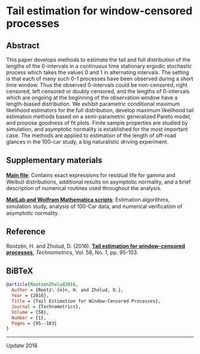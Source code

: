 # Tail estimation for window-censored processes 

## Abstract
This paper develops methods to estimate the tail and full distribution of the lengths of the 0-intervals in a continuous time stationary ergodic stochastic process which takes the values 0 and 1 in alternating intervals. The setting is that each of many such 0-1 processes have been observed during a short time window. Thus the observed 0-intervals could be non-censored, right censored, left censored or doubly censored, and the lengths of 0-intervals which are ongoing at the beginning of the observation window have a length-biased distribution. We exhibit parametric conditional maximum likelihood estimators for the full distribution, develop maximum likelihood tail estimation methods based on a semi-parametric generalized Pareto model, and propose goodness of fit plots. Finite sample properties are studied by simulation, and asymptotic normality is established for the most important case. The methods are applied to estimation of the length of off-road glances in the 100-car study, a big naturalistic driving experiment.

## Supplementary materials
[**Main ﬁle**](https://github.com/OGCJN/Tail-estimation-for-window-censored-processes/blob/master/Supplementary%20Materials/Supplementary%20materials.pdf): Contains exact expressions for residual life for gamma and Weibull distributions, additional results on asymptotic normality, and a brief description of numerical routines used
throughout the analysis.

[**MatLab and Wolfram Mathematica scripts**](https://github.com/OGCJN/Tail-estimation-for-window-censored-processes/blob/master/Supplementary%20Materials): Estimation algorithms, simulation study, analysis of 100-Car data, and numerical veriﬁcation of asymptotic normality. 

## Reference
Rootzén, H. and Zholud, D. (2016). [**Tail estimation for window-censored processes**](http://www.zholud.com/articles/Tail-estimation-for-window-censored-processes.pdf), *Technometrics*, Vol. 58, No. 1, pp. 95-103.

## BiBTeX

``` BiBTeX
@article{RootzenZholud2016,
  Author = {Rootz\`{e}n, H. and Zholud, D.},
  Year = {2016},
  Title = {Tail Estimation for Window-Censored Processes},
  Journal = {Technometrics},
  Volume = {58},
  Number = {1},
  Pages = {95--103}
}
``` 

---
Update 2018
